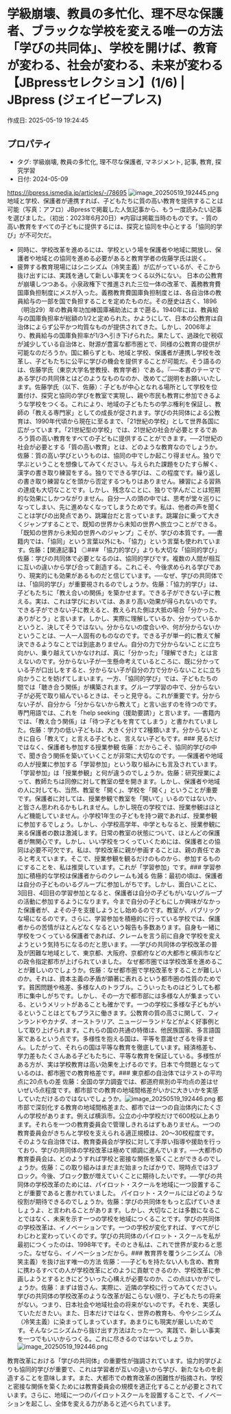 # 学級崩壊、教員の多忙化、理不尽な保護者、ブラックな学校を変える唯一の方法 「学びの共同体」、学校を開けば、教育が変わる、社会が変わる、未来が変わる【JBpressセレクション】(1/6) | JBpress (ジェイビープレス)

作成日: 2025-05-19 19:24:45

## プロパティ

- タグ: 学級崩壊, 教員の多忙化, 理不尽な保護者, マネジメント, 記事, 教育, 探究学習
- 日付: 2024-05-09

https://jbpress.ismedia.jp/articles/-/78695
![image_20250519_192445.png](../assets/image_20250519_192445.png)
地域と学校、保護者が連携すれば、子どもたちに質の高い教育を提供することは可能（写真：アフロ）JBpressで掲載した人気記事から、もう一度読みたい記事を選びました。（初出：2023年6月20日）※内容は掲載当時のものです。- 質の高い教育をすべての子どもに提供するには、探究と協同を中心とする「協同的学び」が不可欠だ。
- 同時に、学校改革を進めるには、学校という場を保護者や地域に開放し、保護者や地域との協同を進める必要があると教育学者の佐藤学氏は説く。
- 疲弊する教育現場にはシニシズム（冷笑主義）が広がっているが、そこから抜け出すには、実践を通して新しい事実をつくる以外にない。
日本の公教育が崩壊しつつある。小泉政権下で推進された三位一体の改革で、義務教育費国庫負担制度にメスが入った。義務教育費国庫負担制度とは、各自治体の教員給与の一部を国で負担することを定めたものだ。その歴史は古く、1896（明治29）年の教員年功加棒国庫補助法にまで遡る。1940年には、教員給与の国庫負担率が総額の1/2と定められた。かようにして、日本の公教育は自治体によらず公平かつ均質なものが提供されてきた。しかし、2006年より、教員給与の国庫負担率が1/3へ引き下げられた。果たして、過疎化で税収が減少している自治体と、財源が豊富な都市圏とで、同様の公教育の提供が可能なのだろうか。国に頼らずとも、地域と学校、保護者が連携し学校を改革し、子どもたちに公平に学びの機会を提供することが可能だ。そう語るのは、佐藤学氏（東京大学名誉教授、教育学者）である。『──本書のテーマである学びの共同体とはどのようなものなのか、改めてご説明をお願いいたします。佐藤学氏（以下、佐藤）：子どもが中心となれる場所として学校を位置付け、探究と協同の学びを教室で実現し、親や市民も教育に参加できるような学校をつくる。これにより、地域の子どもたちの学ぶ権利を保証し、教師の「教える専門家」としての成長が促されます。学びの共同体による公教育は、1990年代頃から現在に至るまで、「21世紀の学校」として世界各国に広がっています。「21世紀型の学校」では、21世紀の社会が必要とするであろう質の高い教育をすべての子どもに提供することができます。──21世紀の社会が必要とする「質の高い教育」とは、どのような教育なのでしょうか。佐藤：質の高い学びというものは、協同の中でしか起こり得ません。独りで学ぶということを想像してみてください。与えられた課題をひたすら解く、漢字の書き取り練習をする。独りでできる学びは、この程度です。繰り返しの書き取り練習などを頭から否定するつもりはありません。練習による習熟の達成も大切なことです。しかし、残念なことに、独りで学んだことは短期的な効果にしかつながりません。自分一人の頭の中では、思考が堂々巡りになってしまい、先に進めなくなってしまうためです。私は、他者の声を聞くことは学びの出発点であり、跳躍台だと言っています。跳躍台に乗って大きくジャンプすることで、既知の世界から未知の世界へ旅立つことができる。「既知の世界から未知の世界へのジャンプ」こそが、学びの本質です。──書籍内では、「協同」という言葉以外にも、「協力」という言葉も使われています。佐藤：【関連記事】
 ◎### 「協力的学び」よりも大切な「協同的学び」
佐藤：学びの共同体で必要となるのは、協同的学びです。複数の人間が相互に互いの違いから学び合って創造する。これこそ、今後求められる学びであり、現実的にも効果があるものだと信じています。──なぜ、学びの共同体では、「協同的学び」が重要視されるのでしょうか。佐藤：「協力的学び」は、子どもたちに「教え合いの関係」を築かせます。できる子ができない子に教える。実は、これは学びにおいては、あまり高い効果が得られないのです。できる子ができない子に教えると、教えられた側は大抵の場合「分かった、ありがとう」と言います。しかし、実際に理解しているか、分かっているかというと、決してそうではない。分からないの度合いや、何が分からないかということは、一人一人固有のものなのです。できる子が単一的に教えて解決できるようなことでは到底ありません。自分の力で分からないことに立ち向かい、乗り越えていかなければ、真に「分かった」「理解できた」とは言えないのです。分からない子が一生懸命考えているところに、既に分かっている子が口出しをすると、分からない子が自分の力で分からないことに立ち向かうことを妨げてしまいます。一方、「協同的学び」では、子どもたちの間では「聴き合う関係」が構築されます。グループ学習の中で、分からない子が必死で取り組んでいるときは、そっと見守る。これが重要です。分からない子が、自分から「分からないから教えて」と言い出すのを待つのです。専門用語では、これを「help seeking（援助要請）」と言います。──書籍内では、「教え合う関係」は「待つ子どもを育ててしまう」と書かれていました。佐藤：学力の低い子どもは、大きく分けて2種類います。分からないときに自ら「教えて」と言える子どもと、言えない子どもです。### 見るだけではなく、保護者も参加する授業参観
佐藤：だからこそ、協同的学びの中で、聞き合う関係を築いていくことが非常に大切なのです。──保護者や地域の人が授業に参加する「学習参加」という取り組みにも言及されています。「学習参加」は「授業参観」と何が違うのでしょうか。佐藤：研究授業によって、教師たちは同僚に対して教室の壁を開きます。しかし、保護者や地域の人に対しても、当然、教室を「開く」、学校を「開く」ということが重要です。保護者に対しては、授業参観で教室を「開いて」いるのではないか、と皆さん思われるかもしれません。しかし現在の学校では、授業参観はほとんど機能していません。小学校1年生の子どもを持つ親であれば、授業参観に参加するでしょう。しかし、小学校高学年、中学ともなると、授業参観に来る保護者の数は激減します。日常の教室の状態について、ほとんどの保護者が無関心です。しかし、いい学校をつくっていくためには、保護者との協同は必要不可欠です。私は、学校改革に親が参画することは、親の責任であると考えています。そこで、授業参観を観るだけのものから、参加するものにすることを、私は推奨しています。これが「学習参加」です。### 学習参加に積極的な学校は保護者からのクレームも減る
佐藤：最初の頃は、保護者は自分の子どものいるグループに参加しがちです。しかし、面白いことに、3回目、4回目の学習参加となると、保護者は自分の子どもがいないグループの活動に参加するようになります。今まで自分の子どもにしか興味がなかった保護者が、よその子を支援しようとし始めるのです。教室が、パブリックな場になるのです。さらに、学習参加を積極的に行っている学校では、保護者からの苦情がほとんどなくなるという報告も多数あります。自身も一緒に学校をつくっている保護者であれば、クレームを言う前に自身で学校を変えようという気持ちになるのだと思います。──学びの共同体の学校改革の普及が困難な地域として、東京都、大阪府、京都府などの大都市と横浜市などの政令指定都市が上げられていました。 なぜ都市圏では学校改革を進めることが難しいのでしょうか。佐藤：なぜ都市圏で学校改革をすることが難しいのか。それは、資本主義の矛盾が顕著に表れるという都市圏の性質のためです。貧困問題や格差、多様な人のトラブル。こういったものはどうしても都市に集中しがちです。しかし、その一方で都市部には多様な人が集まっている、というメリットがあることも確かです。一つの学校に多様な子どもがいるということはとてもプラスに働きます。公教育の質の高さに関して、フィンランドやカナダ、オーストラリア、ニュージーランドなどがよく好事例として取り上げられます。これらの国の共通の特徴は、他民族国家、多言語国家であるという点です。多様性を抱える国は、平等を意識せざるを得ません。したがって、それらの国は平等な教育を徹底しています。経済格差も、学力差もたくさんある子どもたちに、平等な教育を保証している。多様性がある方が、実は学校教育は高い効果を上げるのです。日本で今問題となっているのは、都市圏での教育格差です。### 東京都の自治体ではテストの平均点に20点もの差
佐藤：全国の学力調査では、都道府県別の平均点の差はせいぜい5点程度です。都市部での教育の地域間格差がいかに大きいかを実感していただけるのではないでしょうか。![image_20250519_192446.png](../assets/image_20250519_192446.png)
都市部で深刻化する教育の地域間格差また、都市では一つの自治体内にたくさんの学校があります。例えば横浜市。公立の小中学校だけで600校以上あります。それらを一つの教育委員会で管理しきれるはずもありません。一つの教育委員会がきちんと学校を支えられる適正規模は、20～30校程度です。そのような自治体では、教育委員会が学校に対して手厚い指導や援助を行っており、学びの共同体の学校改革は極めて順調に進んでいます。──大都市の教育委員会は、どのようすれば学校と密接な関係を築くことができるのでしょうか。佐藤：この取り組みはまだまだ始まったばかりで、現時点では3ブロック。今後、ブロック数が増えていくことに期待したいです。──学びの共同体の学校改革のためには、パイロット・スクールを地域に一つ設置することが重要であると書かれていました。 パイロット・スクールにはどのような役割が期待できるのでしょうか。佐藤：学びの共同体をもっと広げていきましょうよ、と言われることがあります。しかし、大切なことは多数になることではなく、未来を示す一つの学校を地域につくることです。学びの共同体の学校改革は、イノベーションです。一つの学校が変化すれば、すべてがじわじわと変わっていくのです。学びの共同体のパイロット・スクールを私が最初につくったのは、1998年です。そのとき私は、これで世界が変わると思った。なぜなら、イノベーションだから。### 教育界を覆うシニシズム（冷笑主義）を抜け出す唯一の方法
佐藤：──子どもを持たない人も含め、教育に携わるすべての人が学校改革にどのように貢献できるのか、学校改革に参画しようとするときにどういった心構えが必要なのか、この点はいかがでしょうか。佐藤：まずは皆さん、実際に、近隣の学校に行ってみてください。学びの共同体の学校改革のような改革が起こらない限り、子どもたちの将来がない。つまり、日本社会や地域社会の将来がないのです。それを、実感していただきたい。また、日本だけではなく、世界の教育も、今やシニシズム（冷笑主義）に染まってしまっています。あまりにも現実が厳しいためです。そんなシニシズムから抜け出す方法はたった一つ。実践で、新しい事実を一つでもいいからつくる。これに尽きるのではないでしょうか。![image_20250519_192446.png](../assets/image_20250519_192446.png)

教育改革における「学びの共同体」の重要性が強調されています。協力的学びよりも協同的学びが重要で、これは学習者が互いの違いから学び、新たなものを創造することを意味します。また、大都市での教育改革の困難性が指摘され、学校と密接な関係を築くためには教育委員会の規模を適正化することが必要とされています。さらに、地域に一つのパイロットスクールを設置することで、イノベーションを起こし、全体を変える力があると述べられています。